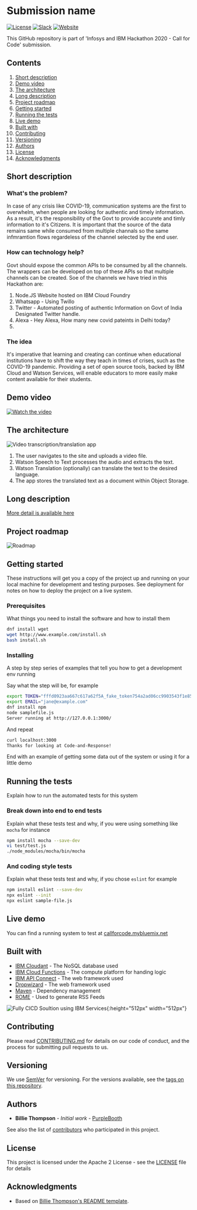 # Submission name

[![License](https://img.shields.io/badge/License-Apache2-blue.svg)](https://www.apache.org/licenses/LICENSE-2.0) [![Slack](https://img.shields.io/badge/Join-Slack-blue)](https://callforcode.org/slack) [![Website](https://img.shields.io/badge/View-Website-blue)](https://code-and-response.github.io/Project-Sample/)

This GitHub repository is part of 'Infosys and IBM Hackathon 2020 - Call for Code' submission.

## Contents

1. [Short description](#short-description)
1. [Demo video](#demo-video)
1. [The architecture](#the-architecture)
1. [Long description](#long-description)
1. [Project roadmap](#project-roadmap)
1. [Getting started](#getting-started)
1. [Running the tests](#running-the-tests)
1. [Live demo](#live-demo)
1. [Built with](#built-with)
1. [Contributing](#contributing)
1. [Versioning](#versioning)
1. [Authors](#authors)
1. [License](#license)
1. [Acknowledgments](#acknowledgments)

## Short description

### What's the problem?

In case of any crisis like COVID-19, communication systems are the first to overwhelm, when people are looking for authentic and timely information. As a result, it's the responsibility of the Govt to provide accurete and timly information to it's Citizens. It is important that the source of the data remains same while consumed from multiple channals so the same infmramtion flows regardeless of the channel selected by the end user.

### How can technology help?

Govt should expose the common APIs to be consumed by all the channels. The wrappers can be developed on top of these APIs so that multiple channels can be created. Soe of the channels we have tried in this Hackathon are:

1. Node.JS Website hosted on IBM Cloud Foundry
2. Whatsapp - Using Twillo 
3. Twitter - Automated posting of authentic Information on Govt of India Designated Twitter handle.
4. Alexa - Hey Alexa, How many new covid pateints in Delhi today?
5.

### The idea

It's imperative that learning and creating can continue when educational institutions have to shift the way they teach in times of crises, such as the COVID-19 pandemic. Providing a set of open source tools, backed by IBM Cloud and Watson Services, will enable educators to more easily make content available for their students.

## Demo video

[![Watch the video](https://github.com/Code-and-Response/Liquid-Prep/blob/master/images/IBM-interview-video-image.png)](https://youtu.be/vOgCOoy_Bx0)

## The architecture

![Video transcription/translation app](https://developer.ibm.com/developer/tutorials/cfc-starter-kit-speech-to-text-app-example/images/cfc-covid19-remote-education-diagram-2.png)

1. The user navigates to the site and uploads a video file.
2. Watson Speech to Text processes the audio and extracts the text.
3. Watson Translation (optionally) can translate the text to the desired language.
4. The app stores the translated text as a document within Object Storage.

## Long description

[More detail is available here](DESCRIPTION.md)

## Project roadmap

![Roadmap](roadmap.jpg)

## Getting started

These instructions will get you a copy of the project up and running on your local machine for development and testing purposes. See deployment for notes on how to deploy the project on a live system.

### Prerequisites

What things you need to install the software and how to install them

```bash
dnf install wget
wget http://www.example.com/install.sh
bash install.sh
```

### Installing

A step by step series of examples that tell you how to get a development env running

Say what the step will be, for example

```bash
export TOKEN="fffd0923aa667c617a62f5A_fake_token754a2ad06cc9903543f1e85"
export EMAIL="jane@example.com"
dnf install npm
node samplefile.js
Server running at http://127.0.0.1:3000/
```

And repeat

```bash
curl localhost:3000
Thanks for looking at Code-and-Response!
```

End with an example of getting some data out of the system or using it for a little demo

## Running the tests

Explain how to run the automated tests for this system

### Break down into end to end tests

Explain what these tests test and why, if you were using something like `mocha` for instance

```bash
npm install mocha --save-dev
vi test/test.js
./node_modules/mocha/bin/mocha
```

### And coding style tests

Explain what these tests test and why, if you chose `eslint` for example

```bash
npm install eslint --save-dev
npx eslint --init
npx eslint sample-file.js
```

## Live demo

You can find a running system to test at [callforcode.mybluemix.net](http://callforcode.mybluemix.net/)

## Built with

* [IBM Cloudant](https://cloud.ibm.com/catalog?search=cloudant#search_results) - The NoSQL database used
* [IBM Cloud Functions](https://cloud.ibm.com/catalog?search=cloud%20functions#search_results) - The compute platform for handing logic
* [IBM API Connect](https://cloud.ibm.com/catalog?search=api%20connect#search_results) - The web framework used
* [Dropwizard](http://www.dropwizard.io/1.0.2/docs/) - The web framework used
* [Maven](https://maven.apache.org/) - Dependency management
* [ROME](https://rometools.github.io/rome/) - Used to generate RSS Feeds

![Fully CICD Soultion using IBM Services](https://github.com/sanjeevmagoo/Call-for-Code-Infosys-Bend-The-Curve-Team/blob/master/CICD.JPG){:height="512px" width="512px"}

## Contributing

Please read [CONTRIBUTING.md](CONTRIBUTING.md) for details on our code of conduct, and the process for submitting pull requests to us.

## Versioning

We use [SemVer](http://semver.org/) for versioning. For the versions available, see the [tags on this repository](https://github.com/your/project/tags).

## Authors

* **Billie Thompson** - *Initial work* - [PurpleBooth](https://github.com/PurpleBooth)

See also the list of [contributors](https://github.com/Code-and-Response/Project-Sample/graphs/contributors) who participated in this project.

## License

This project is licensed under the Apache 2 License - see the [LICENSE](LICENSE) file for details

## Acknowledgments

* Based on [Billie Thompson's README template](https://gist.github.com/PurpleBooth/109311bb0361f32d87a2).
